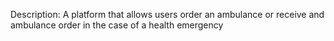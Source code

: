 Description: A platform that allows users order an ambulance or receive and ambulance order in the case of a health emergency